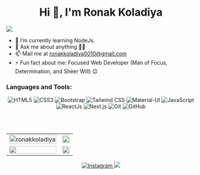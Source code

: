 <!--
**ronakkoladiya0010/ronakkoladiya0010** is a ✨ _special_ ✨ repository because its `README.md` (this file) appears on your GitHub profile.

Here are some ideas to get you started:

- 🔭 I’m currently working on ...
- 🌱 I’m currently learning Express, NodeJs, Express, MongoDB
- 👯 I’m looking to collaborate on ...
- 🤔 I’m looking for help with ...
- 💬 Ask me about ...
- 📫 How to reach me: ...
- 😄 Pronouns: ...
- ⚡ Fun fact: ...
-->

<h1 align="center">Hi 👋, I'm Ronak Koladiya</h1>
<img src="https://user-images.githubusercontent.com/73097560/115834477-dbab4500-a447-11eb-908a-139a6edaec5c.gif">


- 🌱 I’m currently learning NodeJs. 
- 💬 Ask me about anything 👨‍💻
- 📫 Mail me at [ronakkoladiya0010@gmail.com](mailto:ronakkoladiya0010@gmail.com)
- ⚡ Fun fact about me: Focused Web Developer (Man of Focus, Determination, and Sheer Will) 😉


<h3 align="left">Languages and Tools:</h3>
<p align="center"> 
  <img alt="HTML5" src="https://img.shields.io/badge/html5-%23E34F26.svg?&style=for-the-badge&logo=html5&logoColor=white"/>
  <img alt="CSS3" src="https://img.shields.io/badge/css3-%231572B6.svg?&style=for-the-badge&logo=css3&logoColor=white"/>
  <img alt="Bootstrap" src="https://img.shields.io/badge/bootstrap-%23563D7C.svg?&style=for-the-badge&logo=bootstrap&logoColor=white"/>
  <img alt="Tailwind CSS" src="https://img.shields.io/badge/tailwindcss-%2338B2AC.svg?&style=for-the-badge&logo=tailwind-css&logoColor=white"/>
  <img alt="Material-UI" src="https://img.shields.io/badge/material--ui-%230081CB.svg?&style=for-the-badge&logo=material-ui&logoColor=white"/>
  <img alt="JavaScript" src="https://img.shields.io/badge/javascript-%23323330.svg?&style=for-the-badge&logo=javascript&logoColor=%23F7DF1E"/>
  <img alt="ReactJs" src="https://img.shields.io/badge/react.js-%2320232a.svg?&style=for-the-badge&logo=react&logoColor=%2361DAFB"/>
  <img alt="Next.js" src="https://img.shields.io/badge/next.js-%23000000.svg?&style=for-the-badge&logo=next.js&logoColor=white"/>
  <img alt="Git" src="https://img.shields.io/badge/git-%23F05033.svg?&style=for-the-badge&logo=git&logoColor=white"/>
  <img alt="GitHub" src="https://img.shields.io/badge/github-%23121011.svg?&style=for-the-badge&logo=github&logoColor=white"/>
</p>



<br/> <br/>

<table>
  <tr>
    <td>
      <a href="https://www.github.com/thinkswell">
        <img src="https://github-readme-stats.vercel.app/api?username=ronakkoladiya&show_icons=true&theme=whatsapp-dark2&count_private=true&hide_border=true" alt="ronakkoladiya" style="width: 100%;"/>
      </a>
    </td>
    <td> 
      <a href="https://www.github.com/ronakkoladiya">
       <img src ="http://github-readme-streak-stats.herokuapp.com?user=ronakkoladiya&hide_border=true&theme=whatsapp-dark2" style="width: 100%;"/>
      </a>
    </td>
  </tr>
  <tr>
    <td>
      <a href="https://www.github.com/ronakkoladiya">
       <img src ="https://github-readme-stats.vercel.app/api/top-langs/?username=ronakkoladiya&langs_count=8&layout=compact&theme=whatsapp-dark2&hide_border=true" style="width: 100%;"/>
      </a>
    </td>
     <td>
       <a href="https://github.com/ronakkoladiya/portfolio">
       <img src ="https://github-readme-stats.vercel.app/api/pin/?username=ronakkoladiya&repo=portfolio&theme=whatsapp-dark2&show_icons=true&hide_border=true" style="width: 100%;"/>
      </a>
    </td>
  </tr>
</table>
<p align="center"> 
  <a href="https://www.instagram.com/ronxkk" target="_blank">
    <img alt="Instagram" src="https://img.shields.io/badge/ronxkk-%23E4405F.svg?&style=for-the-badge&logo=Instagram&logoColor=white"/>
  </a>
    
<a href="https://in.linkedin.com/in/ronak-koladiya-a4839524b" target="_blank">
  <img src="https://img.shields.io/badge/linkedin-%230077B5.svg?&style=for-the-badge&logo=linkedin&logoColor=white">
</a>

</p>

